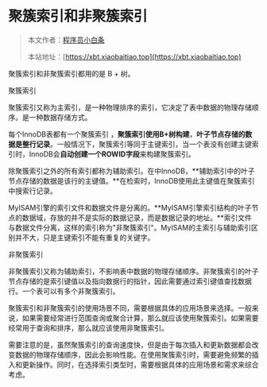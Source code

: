 # 聚簇索引和非聚簇索引

> 本文作者：[程序员小白条](https://github.com/luoye6)
>
> 本站地址：[https://xbt.xiaobaitiao.top](https://xbt.xiaobaitiao.top)

聚簇索引和非聚簇索引都用的是 B + 树。

聚簇索引

聚簇索引又称为主索引，是一种物理排序的索引，它决定了表中数据的物理存储顺序。是一种数据存储方式。

每个InnoDB表都有一个聚簇索引 ，**聚簇索引使用B+树构建**，**叶子节点存储的数据是整行记录**。一般情况下，聚簇索引等同于主键索引，当一个表没有创建主键索引时，InnoDB会**自动创建一个ROWID字段**来构建聚簇索引。

除聚簇索引之外的所有索引都称为辅助索引。在中InnoDB，**辅助索引中的叶子节点存储的数据是该行的主键值。**在检索时，InnoDB使用此主键值在聚簇索引中搜索行记录。

MyISAM引擎的索引文件和数据文件是分离的。**MyISAM引擎索引结构的叶子节点的数据域，存放的并不是实际的数据记录，而是数据记录的地址。**索引文件与数据文件分离，这样的索引称为"非聚簇索引"。MyISAM的主索引与辅助索引区别并不大，只是主键索引不能有重复的关键字。

非聚簇索引

非聚簇索引又称为辅助索引，不影响表中数据的物理存储顺序。非聚簇索引的叶子节点存储的是索引键值以及指向数据行的指针，因此需要通过索引键值查找数据行。一个表可以有多个非聚簇索引。

聚簇索引和非聚簇索引的使用场景不同，需要根据具体的应用场景来选择。一般来说，如果需要经常进行范围查询或聚合计算，那么就应该使用聚簇索引。如果需要经常用于查询和排序，那么就应该使用非聚簇索引。

需要注意的是，虽然聚簇索引的查询速度快，但是由于每次插入和更新数据都会改变数据的物理存储顺序，因此会影响性能。在使用聚簇索引时，需要避免频繁的插入和更新操作。同时，在选择索引类型时，需要根据具体的应用场景和需求来综合考虑。